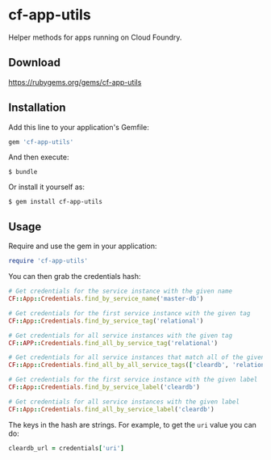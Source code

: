 # cf-app-utils

Helper methods for apps running on Cloud Foundry.

## Download

https://rubygems.org/gems/cf-app-utils

## Installation

Add this line to your application's Gemfile:

```ruby
gem 'cf-app-utils'
```

And then execute:

    $ bundle

Or install it yourself as:

    $ gem install cf-app-utils

## Usage

Require and use the gem in your application:

```ruby
require 'cf-app-utils'
```

You can then grab the credentials hash:

```ruby
# Get credentials for the service instance with the given name
CF::App::Credentials.find_by_service_name('master-db')

# Get credentials for the first service instance with the given tag
CF::App::Credentials.find_by_service_tag('relational')

# Get credentials for all service instances with the given tag
CF::APP::Credentials.find_all_by_service_tag('relational')

# Get credentials for all service instances that match all of the given tags
CF::App::Credentials.find_all_by_all_service_tags(['cleardb', 'relational'])

# Get credentials for the first service instance with the given label
CF::App::Credentials.find_by_service_label('cleardb')

# Get credentials for all service instances with the given label
CF::App::Credentials.find_all_by_service_label('cleardb')
```

The keys in the hash are strings. For example, to get the `uri` value you can do:

```ruby
cleardb_url = credentials['uri']
```
